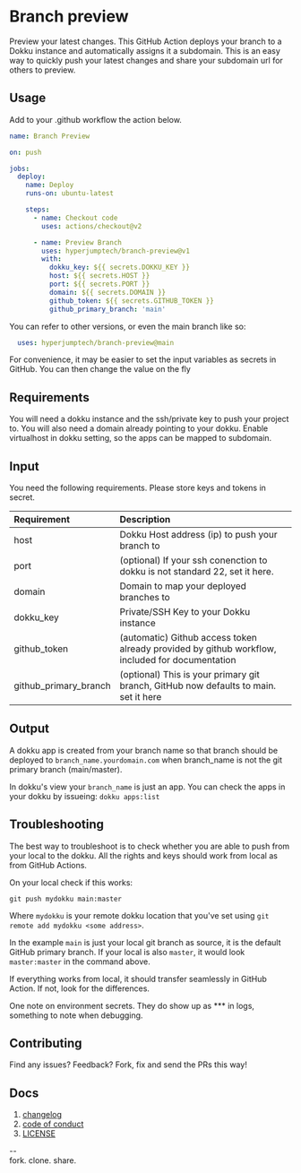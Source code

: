 # Branch preview

Preview your latest changes. This GitHub Action deploys your branch to a Dokku instance and automatically assigns it a subdomain. This is an easy way to quickly push your latest changes and share your subdomain url for others to preview.

## Usage

Add to your .github workflow the action below.

```yml
name: Branch Preview

on: push

jobs:
  deploy:
    name: Deploy
    runs-on: ubuntu-latest

    steps:
      - name: Checkout code
        uses: actions/checkout@v2

      - name: Preview Branch
        uses: hyperjumptech/branch-preview@v1
        with:
          dokku_key: ${{ secrets.DOKKU_KEY }}
          host: ${{ secrets.HOST }}
          port: ${{ secrets.PORT }}
          domain: ${{ secrets.DOMAIN }}
          github_token: ${{ secrets.GITHUB_TOKEN }}
          github_primary_branch: 'main'
```

You can refer to other versions, or even the main branch like so:

```yml
  uses: hyperjumptech/branch-preview@main
```

For convenience, it may be easier to set the input variables as secrets in GitHub. You can then change the value on the fly

## Requirements

You will need a dokku instance and the ssh/private key to push your project to. You will also need a domain already pointing to your dokku. Enable virtualhost in dokku setting, so the apps can be mapped to subdomain.

## Input

You need the following requirements. Please store keys and tokens in secret.

| Requirement  | Description                                                                            |
| :----------- | :------------------------------------------------------------------------------------- |
| host         | Dokku Host address (ip) to push your branch to                                         |
| port         | (optional) If your ssh conenction to dokku is not standard 22, set it here.            |
| domain       | Domain to map your deployed branches to                                                |
| dokku_key    | Private/SSH Key to your Dokku instance                                                 |
| github_token | (automatic) Github access token already provided by github workflow, included for documentation |
| github_primary_branch | (optional) This is your primary git branch, GitHub now defaults to main. set it here |

## Output

A dokku app is created from your branch name so that branch should be deployed to `branch_name.yourdomain.com` when branch_name is not the git primary branch (main/master).

In dokku's view your `branch_name` is just an app. You can check the apps in your dokku by issueing: `dokku apps:list`  

## Troubleshooting

The best way to troubleshoot is to check whether you are able to push from your local to the dokku. All the rights and keys should work from local as from GitHub Actions.

On your local check if this works:

`git push mydokku main:master`

Where `mydokku` is your remote dokku location that you've set using `git remote add mydokku <some address>`.

In the example `main` is just your local git branch as source, it is the default GitHub primary branch. If your local is also `master`, it would look `master:master` in the command above.

If everything works from local, it should transfer seamlessly in GitHub Action. If not, look for the differences.

One note on environment secrets. They do show up as *** in logs, something to note when debugging.

## Contributing

Find any issues? Feedback? Fork, fix and send the PRs this way!

## Docs

1. [changelog](./CHANGELOG.md)
2. [code of conduct](./code_of_conduct.md)
3. [LICENSE](./LICENSE)


--  
fork. clone. share.
